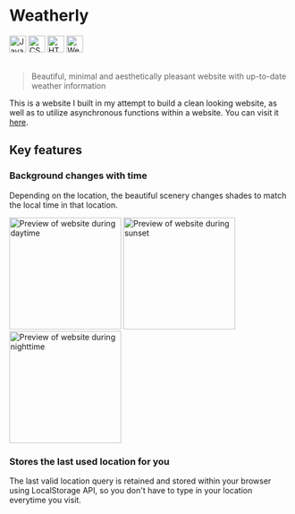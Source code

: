 # Weatherly

<div>
<img width="30" alt="JavaScript Logo" src="https://user-images.githubusercontent.com/63795894/188160936-4bd2d96f-1bf0-4bff-b6b0-175d847c437c.png">
<img width="30" alt="CSS Logo" src="https://user-images.githubusercontent.com/63795894/188161118-57c61340-710f-4241-9b21-a58bd63f74dd.png">
<img width="30" alt="HTML5 Logo" src="https://user-images.githubusercontent.com/63795894/188160672-c7f92158-fdb8-4402-b871-3418258fe324.png">
<img width="30" alt="Webpack Logo" src="https://user-images.githubusercontent.com/63795894/188162211-1eeaea92-b550-4ae4-a3b3-6aba7ba7a95b.png">
</div>
<br>

>Beautiful, minimal and aesthetically pleasant website with up-to-date weather information

This is a website I built in my attempt to build a clean looking website, as well as to utilize asynchronous functions within a website. You can visit it [here](https://sikai00.github.io/weatherly/).

## Key features
### Background changes with time
Depending on the location, the beautiful scenery changes shades to match the local time in that location.

<div>
<img width="200" alt="Preview of website during daytime" src="https://user-images.githubusercontent.com/63795894/188159115-98056686-32af-4b15-8e1a-eb7b88d081e8.png">
<img width="200" alt="Preview of website during sunset" src="https://user-images.githubusercontent.com/63795894/188159086-9871dea9-2a7e-426d-beb0-549f70c55d62.png">
<img width="200" alt="Preview of website during nighttime" src="https://user-images.githubusercontent.com/63795894/188159099-6514304a-902c-4dc5-8558-f9ab3e42dc01.png">
</div>

### Stores the last used location for you
The last valid location query is retained and stored within your browser using LocalStorage API, so you don't have to type in your location everytime you visit.
